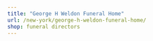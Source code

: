 ```yaml
---
title: "George H Weldon Funeral Home"
url: /new-york/george-h-weldon-funeral-home/
shop: funeral directors
---
```

